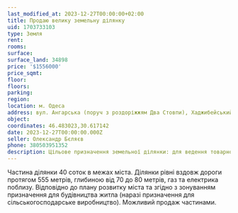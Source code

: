 ```yaml
---
last_modified_at: 2023-12-27T00:00:00+02:00
title: Продаю велику земельну ділянку
uid: 1703733103
type: Земля
rent:
rooms:
surface:
surface_land: 34898
price: '$1556000'
price_sqmt:
floor:
floors:
parking:
region:
location: м. Одеса
address: вул. Ангарська (поруч з роздоріжжям Два Стовпи), Хаджибейський район
object:
coordinates: 46.483023,30.617142
date: 2023-12-27T00:00:00.000Z
seller: Олександр Бєляєв
phone: 380503951352
description: Цільове призначення земельної ділянки: для ведення товарного сільськогосподарського виробництва, кадастровий номер: 5110137300:20:025:0006
---
```


Частина ділянки 40 соток в межах міста. Ділянки рівні вздовж дороги протягом 555 метрів, глибиною від 70 до 80 метрів, газ та електрика поблизу. Відповідно до плану розвитку міста та згідно з зонуванням призначення для будівництва житла (наразі призначення для сільськогосподарське виробництво). Можливий продаж частинами.
